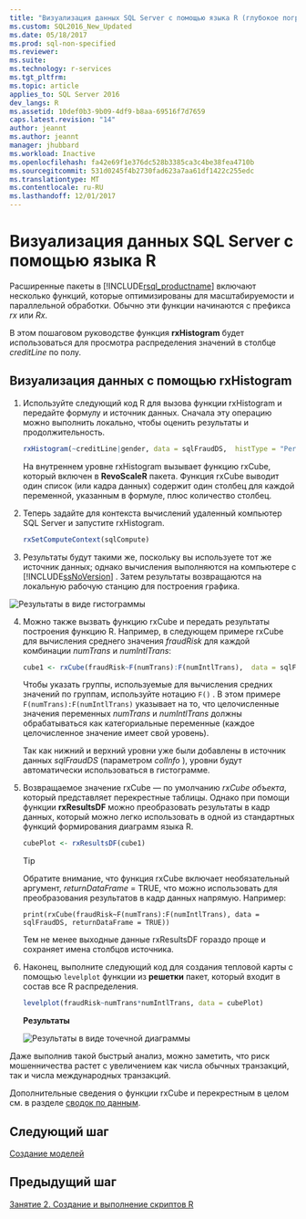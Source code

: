 ```yaml
---
title: "Визуализация данных SQL Server с помощью языка R (глубокое погружение в обработку и анализ данных) | Документация Майкрософт"
ms.custom: SQL2016_New_Updated
ms.date: 05/18/2017
ms.prod: sql-non-specified
ms.reviewer: 
ms.suite: 
ms.technology: r-services
ms.tgt_pltfrm: 
ms.topic: article
applies_to: SQL Server 2016
dev_langs: R
ms.assetid: 10def0b3-9b09-4df9-b8aa-69516f7d7659
caps.latest.revision: "14"
author: jeannt
ms.author: jeannt
manager: jhubbard
ms.workload: Inactive
ms.openlocfilehash: fa42e69f1e376dc528b3385ca3c4be38fea4710b
ms.sourcegitcommit: 531d0245f4b2730fad623a7aa61df1422c255edc
ms.translationtype: MT
ms.contentlocale: ru-RU
ms.lasthandoff: 12/01/2017
---
```

# <a name="visualize-sql-server-data-using-r"></a>Визуализация данных SQL Server с помощью языка R

Расширенные пакеты в [!INCLUDE[rsql_productname](../../includes/rsql-productname-md.md)] включают несколько функций, которые оптимизированы для масштабируемости и параллельной обработки. Обычно эти функции начинаются с префикса *rx* или *Rx*.

В этом пошаговом руководстве функция **rxHistogram** будет использоваться для просмотра распределения значений в столбце _creditLine_ по полу.

## <a name="visualize-data-using-rxhistogram"></a>Визуализация данных с помощью rxHistogram

1. Используйте следующий код R для вызова функции rxHistogram и передайте формулу и источник данных. Сначала эту операцию можно выполнить локально, чтобы оценить результаты и продолжительность.
  
    ```R
    rxHistogram(~creditLine|gender, data = sqlFraudDS,  histType = "Percent")
    ```
 
    На внутреннем уровне rxHistogram вызывает функцию rxCube, который включен в **RevoScaleR** пакета. Функция rxCube выводит один список (или кадра данных) содержит один столбец для каждой переменной, указанным в формуле, плюс количество столбец.
    
2. Теперь задайте для контекста вычислений удаленный компьютер SQL Server и запустите rxHistogram.
  
    ```R
    rxSetComputeContext(sqlCompute)
    ```
 
3. Результаты будут такими же, поскольку вы используете тот же источник данных; однако вычисления выполняются на компьютере с [!INCLUDE[ssNoVersion](../../includes/ssnoversion-md.md)] .  Затем результаты возвращаются на локальную рабочую станцию для построения графика.
   
![Результаты в виде гистограммы](media/rsql-sue-histogramresults.jpg "Результаты в виде гистограммы")

4. Можно также вызвать функцию rxCube и передать результаты построения функцию R.  Например, в следующем примере rxCube для вычисления среднего значения *fraudRisk* для каждой комбинации *numTrans* и *numIntlTrans*:
  
    ```R
    cube1 <- rxCube(fraudRisk~F(numTrans):F(numIntlTrans),  data = sqlFraudDS)
    ```
  
    Чтобы указать группы, используемые для вычисления средних значений по группам, используйте нотацию `F()` . В этом примере `F(numTrans):F(numIntlTrans)` указывает на то, что целочисленные значения переменных _numTrans_ и _numIntlTrans_ должны обрабатываться как категориальные переменные (каждое целочисленное значение имеет свой уровень).
  
    Так как нижний и верхний уровни уже были добавлены в источник данных *sqlFraudDS* (параметром *colInfo* ), уровни будут автоматически использоваться в гистограмме.
  
5. Возвращаемое значение rxCube — по умолчанию *rxCube объекта*, который представляет перекрестные таблицы. Однако при помощи функции **rxResultsDF** можно преобразовать результаты в кадр данных, который можно легко использовать в одной из стандартных функций формирования диаграмм языка R.
  
    ```R
    cubePlot <- rxResultsDF(cube1)
    ```
  
    > [!TIP]
    > 
    > Обратите внимание, что функция rxCube включает необязательный аргумент, *returnDataFrame* = TRUE, что можно использовать для преобразования результатов в кадр данных напрямую. Например:
    >   
    > `print(rxCube(fraudRisk~F(numTrans):F(numIntlTrans), data = sqlFraudDS, returnDataFrame = TRUE))`
    >   
    > Тем не менее выходные данные rxResultsDF гораздо проще и сохраняет имена столбцов источника.
  
6. Наконец, выполните следующий код для создания тепловой карты с помощью `levelplot` функции из **решетки** пакет, который входит в состав все R распределения.
  
    ```R
    levelplot(fraudRisk~numTrans*numIntlTrans, data = cubePlot)
    ```
  
    **Результаты**
  
    ![Результаты в виде точечной диаграммы](media/rsql-sue-scatterplotresults.jpg "Результаты в виде точечной диаграммы")
  
Даже выполнив такой быстрый анализ, можно заметить, что риск мошенничества растет с увеличением как числа обычных транзакций, так и числа международных транзакций.

Дополнительные сведения о функции rxCube и перекрестным в целом см. в разделе [сводок по данным](https://msdn.microsoft.com/microsoft-r/scaler-user-guide-data-summaries).

## <a name="next-step"></a>Следующий шаг

[Создание моделей](../../advanced-analytics/tutorials/deepdive-create-models.md)

## <a name="previous-step"></a>Предыдущий шаг

[Занятие 2. Создание и выполнение скриптов R](../../advanced-analytics/tutorials/deepdive-create-and-run-r-scripts.md)


